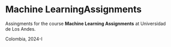 # Machine LearningAssignments

Assingments for the course **Machine Learning Assignments** at Universidad de Los Andes.

Colombia, 2024-I
